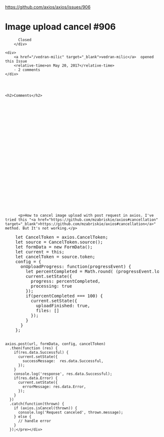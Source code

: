 <a href="https://github.com/axios/axios/issues/906">https://github.com/axios/axios/issues/906</a><div id="articleHeader"><h1>              Image upload cancel            #906    </h1></div>


  <div>
    <div>
        <div>
          
          Closed
        </div>
    
    <div>
        <a href="/vedran-milic" target="_blank">vedran-milic</a>  opened this Issue
        <relative-time>on May 20, 2017</relative-time>
        · 2 comments
    </div>
  



    <h2>Comments</h2>
    
      

      

        

          
            





            
  

    



    
      

  
    
      
          <p>How to cancel image upload with post request in axios. I've tried this "<a href="https://github.com/mzabriskie/axios#cancellation" target="_blank">https://github.com/mzabriskie/axios#cancellation</a>" method. But It's not working.</p>
<div><pre>    let CancelToken = axios.CancelToken;
    let source = CancelToken.source();
    let formData = new FormData();
    let current = this;
    let cancelToken = source.token;
    config = {
      onUploadProgress: function(progressEvent) {
        let percentCompleted = Math.round( (progressEvent.loaded * 100) / progressEvent.total );
        current.setState({
          progress: percentCompleted,
          processing: true
        });
        if(percentCompleted === 100) {
          current.setState({
            uploadFinished: true,
            files: []
          });
        }
      }
    };

    axios.post(url, formData, config, cancelToken)
      .then(function (res) {
        if(res.data.Successful) {
          current.setState({
            successMessage:  res.data.Successful,
          });
        }
        console.log('response', res.data.Successful);
        if(res.data.Error) {
          current.setState({
            errorMessage: res.data.Error,
          });
        }
      })
      .catch(function(thrown) {
        if (axios.isCancel(thrown)) {
          console.log('Request canceled', thrown.message);
        } else {
          // handle error
        }
      });</pre></div>
      